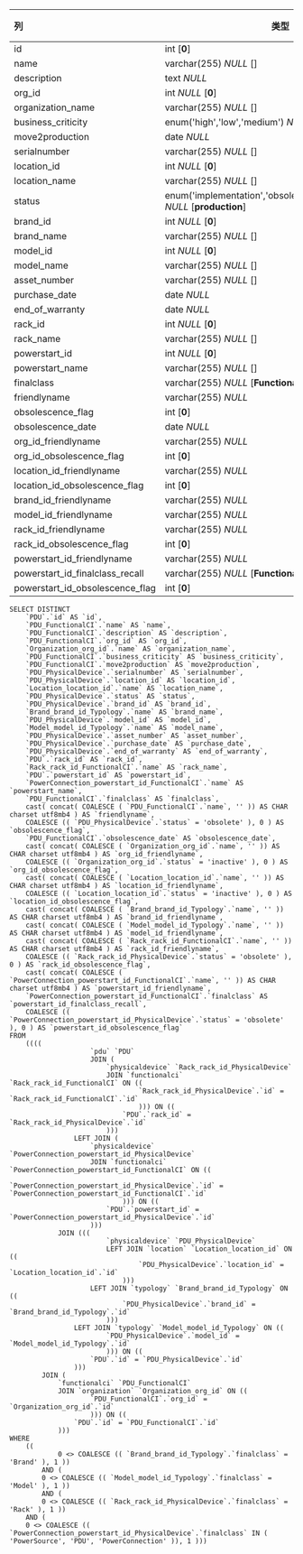 | 列                              | 类型                                                         | 注释 |
| :------------------------------ | ------------------------------------------------------------ | ---- |
| id                              | int [**0**]                                                  |      |
| name                            | varchar(255) *NULL* []                                       |      |
| description                     | text *NULL*                                                  |      |
| org_id                          | int *NULL* [**0**]                                           |      |
| organization_name               | varchar(255) *NULL* []                                       |      |
| business_criticity              | enum('high','low','medium') *NULL* [**low**]                 |      |
| move2production                 | date *NULL*                                                  |      |
| serialnumber                    | varchar(255) *NULL* []                                       |      |
| location_id                     | int *NULL* [**0**]                                           |      |
| location_name                   | varchar(255) *NULL* []                                       |      |
| status                          | enum('implementation','obsolete','production','stock') *NULL* [**production**] |      |
| brand_id                        | int *NULL* [**0**]                                           |      |
| brand_name                      | varchar(255) *NULL* []                                       |      |
| model_id                        | int *NULL* [**0**]                                           |      |
| model_name                      | varchar(255) *NULL* []                                       |      |
| asset_number                    | varchar(255) *NULL* []                                       |      |
| purchase_date                   | date *NULL*                                                  |      |
| end_of_warranty                 | date *NULL*                                                  |      |
| rack_id                         | int *NULL* [**0**]                                           |      |
| rack_name                       | varchar(255) *NULL* []                                       |      |
| powerstart_id                   | int *NULL* [**0**]                                           |      |
| powerstart_name                 | varchar(255) *NULL* []                                       |      |
| finalclass                      | varchar(255) *NULL* [**FunctionalCI**]                       |      |
| friendlyname                    | varchar(255) *NULL*                                          |      |
| obsolescence_flag               | int [**0**]                                                  |      |
| obsolescence_date               | date *NULL*                                                  |      |
| org_id_friendlyname             | varchar(255) *NULL*                                          |      |
| org_id_obsolescence_flag        | int [**0**]                                                  |      |
| location_id_friendlyname        | varchar(255) *NULL*                                          |      |
| location_id_obsolescence_flag   | int [**0**]                                                  |      |
| brand_id_friendlyname           | varchar(255) *NULL*                                          |      |
| model_id_friendlyname           | varchar(255) *NULL*                                          |      |
| rack_id_friendlyname            | varchar(255) *NULL*                                          |      |
| rack_id_obsolescence_flag       | int [**0**]                                                  |      |
| powerstart_id_friendlyname      | varchar(255) *NULL*                                          |      |
| powerstart_id_finalclass_recall | varchar(255) *NULL* [**FunctionalCI**]                       |      |
| powerstart_id_obsolescence_flag | int [**0**]                                                  |      |

```
SELECT DISTINCT
	`PDU`.`id` AS `id`,
	`PDU_FunctionalCI`.`name` AS `name`,
	`PDU_FunctionalCI`.`description` AS `description`,
	`PDU_FunctionalCI`.`org_id` AS `org_id`,
	`Organization_org_id`.`name` AS `organization_name`,
	`PDU_FunctionalCI`.`business_criticity` AS `business_criticity`,
	`PDU_FunctionalCI`.`move2production` AS `move2production`,
	`PDU_PhysicalDevice`.`serialnumber` AS `serialnumber`,
	`PDU_PhysicalDevice`.`location_id` AS `location_id`,
	`Location_location_id`.`name` AS `location_name`,
	`PDU_PhysicalDevice`.`status` AS `status`,
	`PDU_PhysicalDevice`.`brand_id` AS `brand_id`,
	`Brand_brand_id_Typology`.`name` AS `brand_name`,
	`PDU_PhysicalDevice`.`model_id` AS `model_id`,
	`Model_model_id_Typology`.`name` AS `model_name`,
	`PDU_PhysicalDevice`.`asset_number` AS `asset_number`,
	`PDU_PhysicalDevice`.`purchase_date` AS `purchase_date`,
	`PDU_PhysicalDevice`.`end_of_warranty` AS `end_of_warranty`,
	`PDU`.`rack_id` AS `rack_id`,
	`Rack_rack_id_FunctionalCI`.`name` AS `rack_name`,
	`PDU`.`powerstart_id` AS `powerstart_id`,
	`PowerConnection_powerstart_id_FunctionalCI`.`name` AS `powerstart_name`,
	`PDU_FunctionalCI`.`finalclass` AS `finalclass`,
	cast( concat( COALESCE ( `PDU_FunctionalCI`.`name`, '' )) AS CHAR charset utf8mb4 ) AS `friendlyname`,
	COALESCE (( `PDU_PhysicalDevice`.`status` = 'obsolete' ), 0 ) AS `obsolescence_flag`,
	`PDU_FunctionalCI`.`obsolescence_date` AS `obsolescence_date`,
	cast( concat( COALESCE ( `Organization_org_id`.`name`, '' )) AS CHAR charset utf8mb4 ) AS `org_id_friendlyname`,
	COALESCE (( `Organization_org_id`.`status` = 'inactive' ), 0 ) AS `org_id_obsolescence_flag`,
	cast( concat( COALESCE ( `Location_location_id`.`name`, '' )) AS CHAR charset utf8mb4 ) AS `location_id_friendlyname`,
	COALESCE (( `Location_location_id`.`status` = 'inactive' ), 0 ) AS `location_id_obsolescence_flag`,
	cast( concat( COALESCE ( `Brand_brand_id_Typology`.`name`, '' )) AS CHAR charset utf8mb4 ) AS `brand_id_friendlyname`,
	cast( concat( COALESCE ( `Model_model_id_Typology`.`name`, '' )) AS CHAR charset utf8mb4 ) AS `model_id_friendlyname`,
	cast( concat( COALESCE ( `Rack_rack_id_FunctionalCI`.`name`, '' )) AS CHAR charset utf8mb4 ) AS `rack_id_friendlyname`,
	COALESCE (( `Rack_rack_id_PhysicalDevice`.`status` = 'obsolete' ), 0 ) AS `rack_id_obsolescence_flag`,
	cast( concat( COALESCE ( `PowerConnection_powerstart_id_FunctionalCI`.`name`, '' )) AS CHAR charset utf8mb4 ) AS `powerstart_id_friendlyname`,
	`PowerConnection_powerstart_id_FunctionalCI`.`finalclass` AS `powerstart_id_finalclass_recall`,
	COALESCE (( `PowerConnection_powerstart_id_PhysicalDevice`.`status` = 'obsolete' ), 0 ) AS `powerstart_id_obsolescence_flag` 
FROM
	((((
					`pdu` `PDU`
					JOIN (
						`physicaldevice` `Rack_rack_id_PhysicalDevice`
						JOIN `functionalci` `Rack_rack_id_FunctionalCI` ON ((
								`Rack_rack_id_PhysicalDevice`.`id` = `Rack_rack_id_FunctionalCI`.`id` 
								))) ON ((
							`PDU`.`rack_id` = `Rack_rack_id_PhysicalDevice`.`id` 
						)))
				LEFT JOIN (
					`physicaldevice` `PowerConnection_powerstart_id_PhysicalDevice`
					JOIN `functionalci` `PowerConnection_powerstart_id_FunctionalCI` ON ((
							`PowerConnection_powerstart_id_PhysicalDevice`.`id` = `PowerConnection_powerstart_id_FunctionalCI`.`id` 
							))) ON ((
						`PDU`.`powerstart_id` = `PowerConnection_powerstart_id_PhysicalDevice`.`id` 
					)))
			JOIN (((
						`physicaldevice` `PDU_PhysicalDevice`
						LEFT JOIN `location` `Location_location_id` ON ((
								`PDU_PhysicalDevice`.`location_id` = `Location_location_id`.`id` 
							)))
					LEFT JOIN `typology` `Brand_brand_id_Typology` ON ((
							`PDU_PhysicalDevice`.`brand_id` = `Brand_brand_id_Typology`.`id` 
						)))
				LEFT JOIN `typology` `Model_model_id_Typology` ON ((
						`PDU_PhysicalDevice`.`model_id` = `Model_model_id_Typology`.`id` 
						))) ON ((
					`PDU`.`id` = `PDU_PhysicalDevice`.`id` 
				)))
		JOIN (
			`functionalci` `PDU_FunctionalCI`
			JOIN `organization` `Organization_org_id` ON ((
					`PDU_FunctionalCI`.`org_id` = `Organization_org_id`.`id` 
					))) ON ((
				`PDU`.`id` = `PDU_FunctionalCI`.`id` 
			))) 
WHERE
	((
			0 <> COALESCE (( `Brand_brand_id_Typology`.`finalclass` = 'Brand' ), 1 )) 
		AND (
		0 <> COALESCE (( `Model_model_id_Typology`.`finalclass` = 'Model' ), 1 )) 
		AND (
		0 <> COALESCE (( `Rack_rack_id_PhysicalDevice`.`finalclass` = 'Rack' ), 1 )) 
	AND (
	0 <> COALESCE (( `PowerConnection_powerstart_id_PhysicalDevice`.`finalclass` IN ( 'PowerSource', 'PDU', 'PowerConnection' )), 1 )))
```

